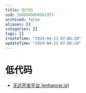 ```yaml
---
title: 低代码
uid: 1688849860861373
archived: false
aliases: []
categories: []
tags: []
createTime: "2024-04-23 07:08:20"
updateTime: "2024-04-23 07:08:20"
---
```


# 低代码

- [无远开发平台 (enhancer.io)](https://enhancer.io/)
